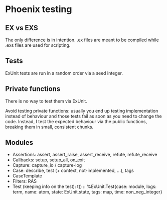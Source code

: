 # Phoenix testing

## EX vs EXS
The only difference is in intention. .ex files are meant to be compiled while .exs files are used for scripting.

## Tests
ExUnit tests are run in a random order via a seed integer.

## Private functions
There is no way to test them via ExUnit.

Avoid testing private functions: usually you end up testing implementation instead of behaviour and those tests fail as soon as you need to change the code. Instead, I test the expected behaviour via the public functions, breaking them in small, consistent chunks.

## Modules
- Assertions:  assert, assert_raise, assert_receive, refute, refute_receive
- Callbacks: setup, setup_all, on_exit
- Capture: capture_io / capture-log
- Case: describe, test (+ context, not-implemented, ...), tags
- CaseTemplate
- Filters: RAS
- Test (keeping info on the test): 
t() :: %ExUnit.Test{case: module, logs: term, name: atom, state: ExUnit.state, tags: map, time: non_neg_integer}

